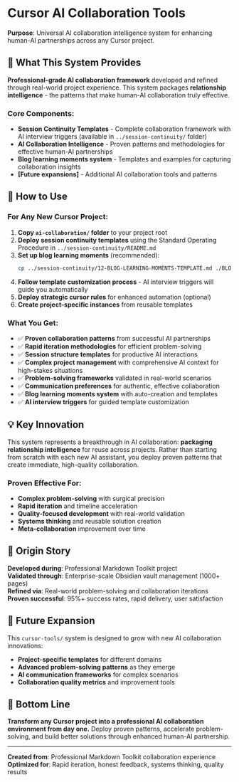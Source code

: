 # Cursor AI Collaboration Tools

**Purpose**: Universal AI collaboration intelligence system for enhancing human-AI partnerships across any Cursor project.

## 🎯 **What This System Provides**

**Professional-grade AI collaboration framework** developed and refined through real-world project experience. This system packages **relationship intelligence** - the patterns that make human-AI collaboration truly effective.

### **Core Components:**
- **Session Continuity Templates** - Complete collaboration framework with AI interview triggers (available in `../session-continuity/` folder)
- **AI Collaboration Intelligence** - Proven patterns and methodologies for effective human-AI partnerships
- **Blog learning moments system** - Templates and examples for capturing collaboration insights
- **[Future expansions]** - Additional AI collaboration tools and patterns

## 🚀 **How to Use**

### **For Any New Cursor Project:**
1. **Copy `ai-collaboration/` folder** to your project root  
2. **Deploy session continuity templates** using the Standard Operating Procedure in `../session-continuity/README.md`
3. **Set up blog learning moments** (recommended):
   ```bash
   cp ../session-continuity/12-BLOG-LEARNING-MOMENTS-TEMPLATE.md ./BLOG-LEARNING-MOMENTS.md
   ```
4. **Follow template customization process** - AI interview triggers will guide you automatically
5. **Deploy strategic cursor rules** for enhanced automation (optional)
6. **Create project-specific instances** from reusable templates

### **What You Get:**
- ✅ **Proven collaboration patterns** from successful AI partnerships
- ✅ **Rapid iteration methodologies** for efficient problem-solving
- ✅ **Session structure templates** for productive AI interactions
- ✅ **Complex project management** with comprehensive AI context for high-stakes situations
- ✅ **Problem-solving frameworks** validated in real-world scenarios
- ✅ **Communication preferences** for authentic, effective collaboration
- ✅ **Blog learning moments system** with auto-creation and templates
- ✅ **AI interview triggers** for guided template customization

## 💡 **Key Innovation**

This system represents a breakthrough in AI collaboration: **packaging relationship intelligence** for reuse across projects. Rather than starting from scratch with each new AI assistant, you deploy proven patterns that create immediate, high-quality collaboration.

### **Proven Effective For:**
- **Complex problem-solving** with surgical precision
- **Rapid iteration** and timeline acceleration
- **Quality-focused development** with real-world validation
- **Systems thinking** and reusable solution creation
- **Meta-collaboration** improvement over time

## 🎪 **Origin Story**

**Developed during**: Professional Markdown Toolkit project  
**Validated through**: Enterprise-scale Obsidian vault management (1000+ pages)  
**Refined via**: Real-world problem-solving and collaboration iterations  
**Proven successful**: 95%+ success rates, rapid delivery, user satisfaction

## 🔮 **Future Expansion**

This `cursor-tools/` system is designed to grow with new AI collaboration innovations:
- **Project-specific templates** for different domains
- **Advanced problem-solving patterns** as they emerge
- **AI communication frameworks** for complex scenarios
- **Collaboration quality metrics** and improvement tools

## 🎯 **Bottom Line**

**Transform any Cursor project into a professional AI collaboration environment from day one.** Deploy proven patterns, accelerate problem-solving, and build better solutions through enhanced human-AI partnership.

---

**Created from**: Professional Markdown Toolkit collaboration experience  
**Optimized for**: Rapid iteration, honest feedback, systems thinking, quality results 